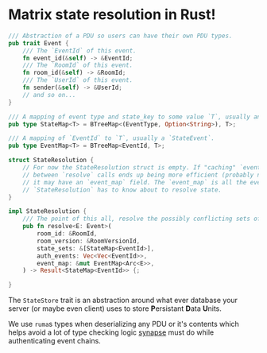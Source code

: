 # Matrix state resolution in Rust!

```rust
/// Abstraction of a PDU so users can have their own PDU types.
pub trait Event {
    /// The `EventId` of this event.
    fn event_id(&self) -> &EventId;
    /// The `RoomId` of this event.
    fn room_id(&self) -> &RoomId;
    /// The `UserId` of this event.
    fn sender(&self) -> &UserId;
    // and so on...
}

/// A mapping of event type and state_key to some value `T`, usually an `EventId`.
pub type StateMap<T> = BTreeMap<(EventType, Option<String>), T>;

/// A mapping of `EventId` to `T`, usually a `StateEvent`.
pub type EventMap<T> = BTreeMap<EventId, T>;

struct StateResolution {
    // For now the StateResolution struct is empty. If "caching" `event_map`
    // between `resolve` calls ends up being more efficient (probably not, as this would eat memory)
    // it may have an `event_map` field. The `event_map` is all the events
    // `StateResolution` has to know about to resolve state.
}

impl StateResolution {
    /// The point of this all, resolve the possibly conflicting sets of events.
    pub fn resolve<E: Event>(
        room_id: &RoomId,
        room_version: &RoomVersionId,
        state_sets: &[StateMap<EventId>],
        auth_events: Vec<Vec<EventId>>,
        event_map: &mut EventMap<Arc<E>>,
    ) -> Result<StateMap<EventId>> {;

}

```



The `StateStore` trait is an abstraction around what ever database your server (or maybe even client) uses to store __P__[]()ersistant __D__[]()ata __U__[]()nits.

We use `ruma`s types when deserializing any PDU or it's contents which helps avoid a lot of type checking logic [synapse](https://github.com/matrix-org/synapse) must do while authenticating event chains.
